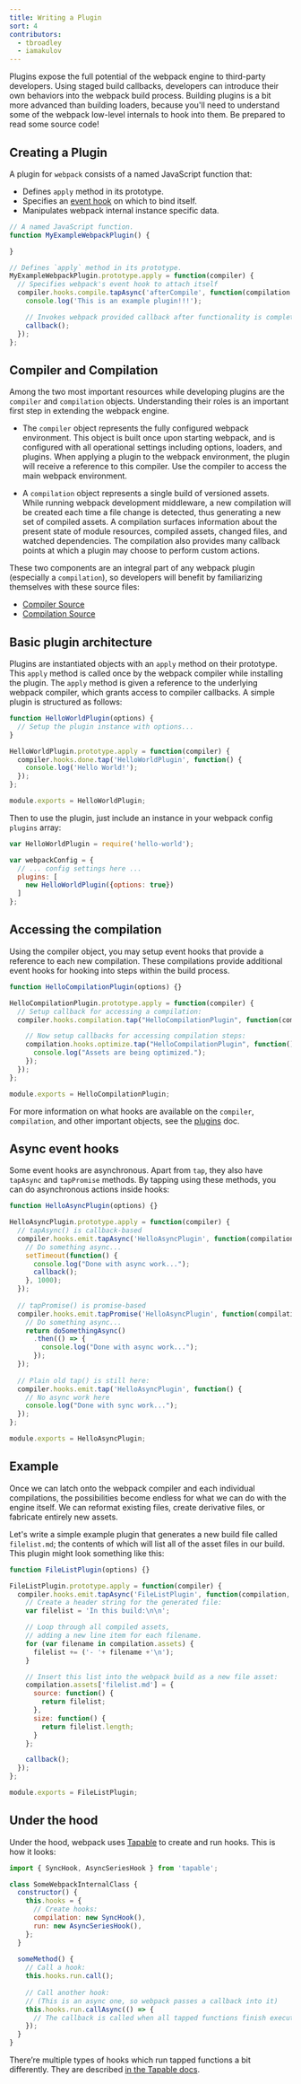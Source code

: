 ```yaml
---
title: Writing a Plugin
sort: 4
contributors:
  - tbroadley
  - iamakulov
---
```


Plugins expose the full potential of the webpack engine to third-party developers. Using staged build callbacks, developers can introduce their own behaviors into the webpack build process. Building plugins is a bit more advanced than building loaders, because you'll need to understand some of the webpack low-level internals to hook into them. Be prepared to read some source code!

## Creating a Plugin

A plugin for `webpack` consists of a named JavaScript function that:

- Defines `apply` method in its prototype.
- Specifies an [event hook](/api/compiler-hooks/) on which to bind itself.
- Manipulates webpack internal instance specific data.

```javascript
// A named JavaScript function.
function MyExampleWebpackPlugin() {

}

// Defines `apply` method in its prototype.
MyExampleWebpackPlugin.prototype.apply = function(compiler) {
  // Specifies webpack's event hook to attach itself
  compiler.hooks.compile.tapAsync('afterCompile', function(compilation /* Manipulates webpack internal instance specific data. */, callback) {
    console.log('This is an example plugin!!!');

    // Invokes webpack provided callback after functionality is complete.
    callback();
  });
};
```

## Compiler and Compilation

Among the two most important resources while developing plugins are the `compiler` and `compilation` objects. Understanding their roles is an important first step in extending the webpack engine.

- The `compiler` object represents the fully configured webpack environment. This object is built once upon starting webpack, and is configured with all operational settings including options, loaders, and plugins. When applying a plugin to the webpack environment, the plugin will receive a reference to this compiler. Use the compiler to access the main webpack environment.

- A `compilation` object represents a single build of versioned assets. While running webpack development middleware, a new compilation will be created each time a file change is detected, thus generating a new set of compiled assets. A compilation surfaces information about the present state of module resources, compiled assets, changed files, and watched dependencies. The compilation also provides many callback points at which a plugin may choose to perform custom actions.

These two components are an integral part of any webpack plugin (especially a `compilation`), so developers will benefit by familiarizing themselves with these source files:

- [Compiler Source](https://github.com/webpack/webpack/blob/master/lib/Compiler.js)
- [Compilation Source](https://github.com/webpack/webpack/blob/master/lib/Compilation.js)

## Basic plugin architecture

Plugins are instantiated objects with an `apply` method on their prototype. This `apply` method is called once by the webpack compiler while installing the plugin. The `apply` method is given a reference to the underlying webpack compiler, which grants access to compiler callbacks. A simple plugin is structured as follows:

```javascript
function HelloWorldPlugin(options) {
  // Setup the plugin instance with options...
}

HelloWorldPlugin.prototype.apply = function(compiler) {
  compiler.hooks.done.tap('HelloWorldPlugin', function() {
    console.log('Hello World!');
  });
};

module.exports = HelloWorldPlugin;
```

Then to use the plugin, just include an instance in your webpack config `plugins` array:

```javascript
var HelloWorldPlugin = require('hello-world');

var webpackConfig = {
  // ... config settings here ...
  plugins: [
    new HelloWorldPlugin({options: true})
  ]
};
```

## Accessing the compilation

Using the compiler object, you may setup event hooks that provide a reference to each new compilation. These compilations provide additional event hooks for hooking into steps within the build process.

```javascript
function HelloCompilationPlugin(options) {}

HelloCompilationPlugin.prototype.apply = function(compiler) {
  // Setup callback for accessing a compilation:
  compiler.hooks.compilation.tap("HelloCompilationPlugin", function(compilation) {

    // Now setup callbacks for accessing compilation steps:
    compilation.hooks.optimize.tap("HelloCompilationPlugin", function() {
      console.log("Assets are being optimized.");
    });
  });
};

module.exports = HelloCompilationPlugin;
```

For more information on what hooks are available on the `compiler`, `compilation`, and other important objects, see the [plugins](/api/plugins/) doc.

## Async event hooks

Some event hooks are asynchronous. Apart from `tap`, they also have `tapAsync` and `tapPromise` methods. By tapping using these methods, you can do asynchronous actions inside hooks:

```javascript
function HelloAsyncPlugin(options) {}

HelloAsyncPlugin.prototype.apply = function(compiler) {
  // tapAsync() is callback-based
  compiler.hooks.emit.tapAsync('HelloAsyncPlugin', function(compilation, callback) {
    // Do something async...
    setTimeout(function() {
      console.log("Done with async work...");
      callback();
    }, 1000);
  });
  
  // tapPromise() is promise-based
  compiler.hooks.emit.tapPromise('HelloAsyncPlugin', function(compilation) {
    // Do something async...
    return doSomethingAsync()
      .then(() => {
        console.log("Done with async work...");
      });
  });
  
  // Plain old tap() is still here:
  compiler.hooks.emit.tap('HelloAsyncPlugin', function() {
    // No async work here
    console.log("Done with sync work...");
  });
};

module.exports = HelloAsyncPlugin;
```

## Example

Once we can latch onto the webpack compiler and each individual compilations, the possibilities become endless for what we can do with the engine itself. We can reformat existing files, create derivative files, or fabricate entirely new assets.

Let's write a simple example plugin that generates a new build file called `filelist.md`; the contents of which will list all of the asset files in our build. This plugin might look something like this:

```javascript
function FileListPlugin(options) {}

FileListPlugin.prototype.apply = function(compiler) {
  compiler.hooks.emit.tapAsync('FileListPlugin', function(compilation, callback) {
    // Create a header string for the generated file:
    var filelist = 'In this build:\n\n';

    // Loop through all compiled assets,
    // adding a new line item for each filename.
    for (var filename in compilation.assets) {
      filelist += ('- '+ filename +'\n');
    }

    // Insert this list into the webpack build as a new file asset:
    compilation.assets['filelist.md'] = {
      source: function() {
        return filelist;
      },
      size: function() {
        return filelist.length;
      }
    };

    callback();
  });
};

module.exports = FileListPlugin;
```

## Under the hood

Under the hood, webpack uses [Tapable](https://github.com/webpack/tapable) to create and run hooks. This is how it looks:

```javascript
import { SyncHook, AsyncSeriesHook } from 'tapable';

class SomeWebpackInternalClass {
  constructor() {
    this.hooks = {
      // Create hooks:
      compilation: new SyncHook(),
      run: new AsyncSeriesHook(),
    };
  }
  
  someMethod() {
    // Call a hook:
    this.hooks.run.call();
  
    // Call another hook:
    // (This is an async one, so webpack passes a callback into it)
    this.hooks.run.callAsync(() => {
      // The callback is called when all tapped functions finish executing
    });
  }
}
```

There’re multiple types of hooks which run tapped functions a bit differently. They are described [in the Tapable docs](https://github.com/webpack/tapable#hook-types).
